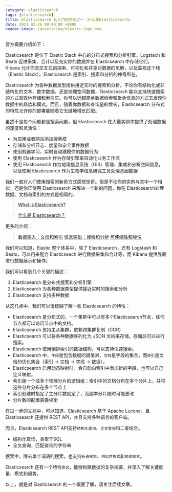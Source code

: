 ```yaml
---
category: elasticsearch
tags: [elasticsearch]
title: Elasticsearch 从入门到学会之一（什么是Elasticsearch）
date: 2021-02-26 09:00:00 +0800
header-image: /assets/img/elastic-logo.svg
---
```


官方概要介绍如下：

Elasticsearch 是位于 Elastic Stack 中心的分布式搜索和分析引擎。Logstach 和 Beats 促进采集、合计以及充实你的数据并在 Elasticsearch 中存储它们。Kibana 允许你去交互式的探索、可视化和共享对数据的见解，以及监视这个栈（Elastic Stack）。Elasticsearch 是索引、搜索和分析的神奇所在。

<!-- more -->

Elasticsearch 为各种数据类型提供接近实时的搜索和分析。不论你有结构化或非结构化的文本、数字数据，还是地理空间数据，Elasticsearch 能以支持快速搜索的方式高效地存储和索引它。你可以远超简单数据检索和聚合信息的方式去发现你数据中的趋势和模式。而且，随着你数据和查询量的增长，Elasticsearch 分布式的特性允许你的部署能随着它无缝地增长匹配。

虽然不是每个问题都是搜索问题，但 Elasticsearch 在大量实例中提供了处理数据的速度和灵活性：

- 为应用或者网站添加搜索框
- 存储和分析日志、度量和安全事件数据
- 使用机器学习，实时自动建模你的数据行为
- 使用 Elasticsearch 作为存储引擎来自动化业务工作流
- 使用 Elasticsearch 作为地理信息系统（GIS）管理、集成和分析空间信息，以及使用 Elasticsearch 作为生物学信息研究工具处理基因数据

我们一直对人们使用搜索的新奇方式感觉惊奇。但是不论你的实例与其中一个相似，还是你正使用 Elasticsearch 来解决一个新的问题，你在 Elasticsearch处理数据、文档和索引的方式是相同的。

> [What is Elasticsearch?](https://www.elastic.co/guide/en/elasticsearch/reference/current/elasticsearch-intro.html)

> [什么是 Elasticsearch？](https://docs.es.shiyueshuyi.xyz/#/es)

更多的介绍：
> [数据输入：文档和索引](https://docs.es.shiyueshuyi.xyz/#/intro/datain)
> [信息输出：搜索和分析](https://docs.es.shiyueshuyi.xyz/#/intro/inforout)
> [可伸缩性和弹性](https://docs.es.shiyueshuyi.xyz/#/intro/scalability)

我们可以知道，Elastic 整个体系中，除了 Elasticsearch，还有 Logstash 和 Beats，可以用来配合 Elasticseach 进行数据采集和合计等，而 Kibana 提供界面进行数据展示和操作。

我们可以看到几个关键的描述：
1. Elasticsearch 是分布式搜索和分析引擎
2. Elasticsearch 为各种数据类型提供接近实时的搜索和分析
3. Elasticsearch 支持多种数据

从这几点中，我们可以很模糊了解一些 Elasticsearch 的特性：

- Elasticsearch 是分布式的，一个集群中可以有多个Elasticsearch节点，任何节点都可以访问节点中的文档。
- Elasticsearch 支持主从集群，依赖跨集群复制（CCR）
- Elasticsearch 可以将各种数据序列化为 JSON 文档来存储，存储后可以进行搜索。
- Elasticsearch 使用倒排索引的数据结构，可以支持快速搜索。
- Elasticsearch 中，`字段`是包含数据的键值对，`文档`是字段的集合，而`索引`是文档的优化集合（索引 -> 文档 -> 字段 -> 数据）。
- Elasticsearch 启用动态映射时，会自动向索引中添加新的字段，也可以自己定义映射。
- 索引是一个或多个物理分片的逻辑组；索引中的文档分布在多个分片上，并将这些分片分布在多个节点上
- 索引创建时指定了主分片数就定了，而副本分片随时可能更改
- 分片数的配置需要权衡

在进一步的文档中，可以知道。Elasticsearch 基于 Apache Lucene。且 Elasticsearch 还提供 REST API，并且支持多种语言的客户端。

而且，Elasticsearch REST API支持`结构化查询`、`全文查询`和二者结合。

- 结构化查询，类型于SQL
- 全文查询，匹配查询的字符串

搜索中，除去单个词语的搜索，也支持`短语搜索`、`相似性搜索`和`前缀搜索`。

Elasticsearch 还有一个特性`聚合`，能够构建数据的复杂摘要，并深入了解关键度量、模式和趋势。

以上，就是对 Elasticsearch 的一个概要了解，请关注后续文章。
